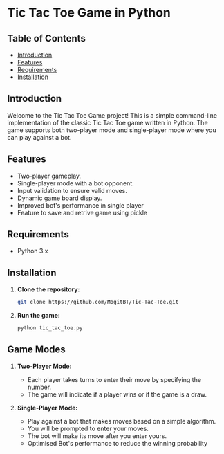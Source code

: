 # Tic Tac Toe Game in Python

## Table of Contents
- [Introduction](#introduction)
- [Features](#features)
- [Requirements](#requirements)
- [Installation](#installation)
  

## Introduction
Welcome to the Tic Tac Toe Game project! This is a simple command-line implementation of the classic Tic Tac Toe game written in Python. The game supports both two-player mode and single-player mode where you can play against a bot.

## Features
- Two-player gameplay.
- Single-player mode with a bot opponent.
- Input validation to ensure valid moves.
- Dynamic game board display.
- Improved bot's performance in single player
- Feature to save and retrive game using pickle

## Requirements
- Python 3.x

## Installation
1. **Clone the repository:**
    ```sh
    git clone https://github.com/MogitBT/Tic-Tac-Toe.git
    ```

2. **Run the game:**
    ```sh
    python tic_tac_toe.py
    ```

## Game Modes
1. **Two-Player Mode:**
    - Each player takes turns to enter their move by specifying the number.
    - The game will indicate if a player wins or if the game is a draw.
      
2. **Single-Player Mode:**
    - Play against a bot that makes moves based on a simple algorithm.
    - You will be prompted to enter your moves.
    - The bot will make its move after you enter yours.
    - Optimised Bot's performance to reduce the winning probability
